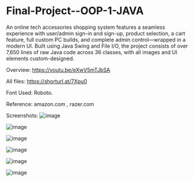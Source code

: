 # Final-Project--OOP-1-JAVA
An online tech accessories shopping system features a seamless experience with user/admin sign-in and sign-up, product selection, a cart feature, full custom PC builds, and complete admin control—wrapped in a modern UI. Built using Java Swing and File I/O, the project consists of over 7,650 lines of raw Java code across 36 classes, with all images and UI elements custom-designed.

Overview: https://youtu.be/eXwV5mTJbSA

All files: https://shorturl.at/7Xpu0

Font Used: Roboto.

Reference: amazon.com , razer.com

Screenshots:
![image](https://github.com/user-attachments/assets/9c62db21-446a-45bd-a5e1-2586726f4c3f)

![image](https://github.com/user-attachments/assets/b22235ce-aff8-4723-b314-1f3cee91556e)

![image](https://github.com/user-attachments/assets/f94f2634-f9e8-434d-8db0-8d0564537114)

![image](https://github.com/user-attachments/assets/352e269f-d3c8-4c95-b1d2-004bb7702f0f)

![image](https://github.com/user-attachments/assets/ea46a932-ff8c-458a-8510-5bb6cb9c89c7)

![image](https://github.com/user-attachments/assets/48e9bb5a-16e0-46c9-b143-afc77a5d0157)




